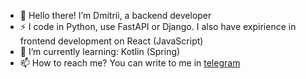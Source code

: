 - 👋 Hello there! I’m Dmitrii, a backend developer
- ⚡ I code in Python, use FastAPI or Django. I also have expirience in frontend development on React (JavaScript)
- 🌱 I’m currently learning: Kotlin (Spring)
- 📫 How to reach me? You can write to me in [telegram](https://t.me/Positive_666)

<!---
BortnikD/BortnikD is a ✨ special ✨ repository because its `README.md` (this file) appears on your GitHub profile.
You can click the Preview link to take a look at your changes.
--->
